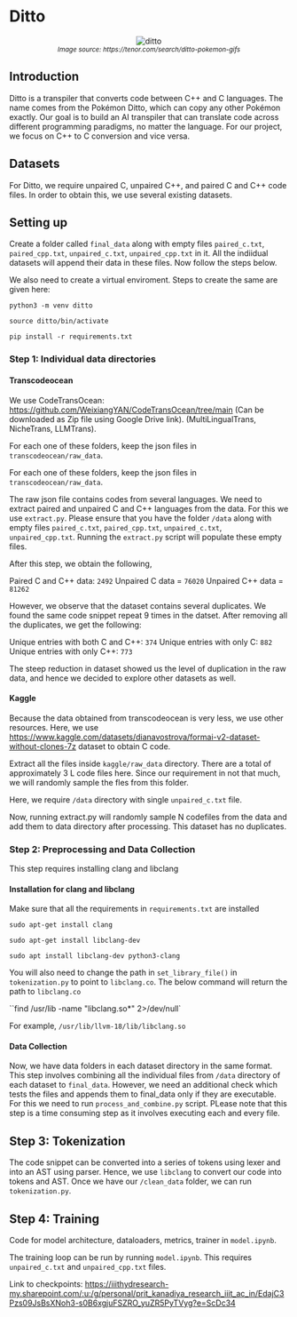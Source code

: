 # Ditto

<p align="center">
  <img src="https://media.tenor.com/4wt81D8xUEwAAAAM/ditto-pokemon.gif" alt="ditto">
  <br>
  <small><i>Image source: https://tenor.com/search/ditto-pokemon-gifs</i></small>
</p>

## Introduction

Ditto is a transpiler that converts code between C++ and C languages. The name comes from the Pokémon Ditto, which can copy any other Pokémon exactly. Our goal is to build an AI transpiler that can translate code across different programming paradigms, no matter the language. For our project, we focus on C++ to C conversion and vice versa.

## Datasets

For Ditto, we require unpaired C, unpaired C++, and paired C and C++ code files. In order to obtain this, we use several existing datasets. 

## Setting up

Create a folder called `final_data` along with empty files `paired_c.txt`, `paired_cpp.txt`, `unpaired_c.txt`, `unpaired_cpp.txt` in it. All the indiidual datasets will append their data in these files. Now follow the steps below.

We also need to create a virtual enviroment. Steps to create the same are given here:

`python3 -m venv ditto`

`source ditto/bin/activate`

` pip install -r requirements.txt `


### Step 1: Individual data directories

#### Transcodeocean

We use CodeTransOcean: https://github.com/WeixiangYAN/CodeTransOcean/tree/main (Can be downloaded as Zip file using Google Drive link). (MultiLingualTrans, NicheTrans, LLMTrans).

For each one of these folders, keep the json files in `transcodeocean/raw_data`.

For each one of these folders, keep the json files in `transcodeocean/raw_data`.

The raw json file contains codes from several languages. We need to extract paired and unpaired C and C++ languages from the data. For this we use `extract.py`. Please ensure that you have the folder `/data` along with empty files `paired_c.txt`, `paired_cpp.txt`, `unpaired_c.txt`, `unpaired_cpp.txt`. Running the `extract.py` script will populate these empty files.

After this step, we obtain the following,

Paired C and C++ data: `2492`
Unpaired C data = `76020`
Unpaired C++ data = `81262`

However, we observe that the dataset contains several duplicates. We found the same code snippet repeat 9 times in the datset. After removing all the duplicates, we get the following:

Unique entries with both C and C++: `374`
Unique entries with only C: `882`
Unique entries with only C++: `773`

The steep reduction in dataset showed us the level of duplication in the raw data, and hence we decided to explore other datasets as well. 

#### Kaggle

Because the data obtained from transcodeocean is very less, we use other resources. Here, we use https://www.kaggle.com/datasets/dianavostrova/formai-v2-dataset-without-clones-7z dataset to obtain C code. 

Extract all the files inside `kaggle/raw_data` directory. There are a total of approximately 3 L code files here. Since our requirement in not that much, we will randomly sample the fles from this folder.

Here, we require `/data` directory with single `unpaired_c.txt` file.

Now, running extract.py will randomly sample N codefiles from the data and add them to data directory after processing. This dataset has no duplicates.

### Step 2: Preprocessing and Data Collection

This step requires installing clang and libclang

#### Installation for clang and libclang

Make sure that all the requirements in `requirements.txt` are installed

`sudo apt-get install clang`

`sudo apt-get install libclang-dev`

`sudo apt install libclang-dev python3-clang`

You will also need to change the path in `set_library_file()` in `tokenization.py` to point to `libclang.co`. The below command will return the path to `libclang.co`

``find /usr/lib -name "libclang.so*" 2>/dev/null`

For example, `/usr/lib/llvm-18/lib/libclang.so`

#### Data Collection

Now, we have data folders in each dataset directory in the same format. This step involves combining all the individual files from `/data` directory of each dataset to `final_data`. However, we need an additional check which tests the files and appends them to final_data only if they are executable. For this we need to run `process_and_combine.py` script. PLease note that this step is a time consuming step as it involves executing each and every file.

## Step 3: Tokenization 

The code snippet can be converted into a series of tokens using lexer and into an AST using parser. Hence, we use `libclang` to convert our code into tokens and AST. Once we have our `/clean_data` folder, we can run `tokenization.py`.

## Step 4: Training

Code for model architecture, dataloaders, metrics, trainer in `model.ipynb`.

The training loop can be run by running `model.ipynb`. This requires `unpaired_c.txt` and `unpaired_cpp.txt` files. 

Link to checkpoints: https://iiithydresearch-my.sharepoint.com/:u:/g/personal/prit_kanadiya_research_iiit_ac_in/EdajC3Pzs09JsBsXNoh3-s0B6xgjuFSZRO_yuZR5PyTVyg?e=ScDc34 
